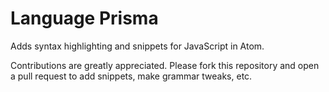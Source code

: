 # Language Prisma

Adds syntax highlighting and snippets for JavaScript in Atom.

Contributions are greatly appreciated. Please fork this repository and open a pull request to add
snippets, make grammar tweaks, etc.
